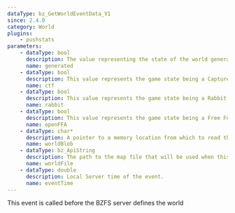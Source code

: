 ```yaml
---
dataType: bz_GetWorldEventData_V1
since: 2.4.0
category: World
plugins:
    - pushstats
parameters:
    - dataType: bool
      description: The value representing the state of the world generation. If another
      name: generated
    - dataType: bool
      description: This value represents the game state being a Capture the Flag (CTF) type
      name: ctf
    - dataType: bool
      description: This value represents the game state being a Rabbit Hunt type game.
      name: rabbit
    - dataType: bool
      description: This value represents the game state being a Free For All type game.
      name: openFFA
    - dataType: char*
      description: A pointer to a memory location from which to read the world stream.
      name: worldBlob
    - dataType: bz_ApiString
      description: The path to the map file that will be used when this event is completed.
      name: worldFile
    - dataType: double
      description: Local Server time of the event.
      name: eventTime
---
```


This event is called before the BZFS server defines the world
